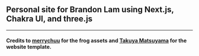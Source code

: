 ## Personal site for Brandon Lam using Next.js, Chakra UI, and three.js
- - -
#### Credits to [merrychuu](https://skfb.ly/6UDrX) for the frog assets and [Takuya Matsuyama](https://github.com/craftzdog/craftzdog-homepage) for the website template.
